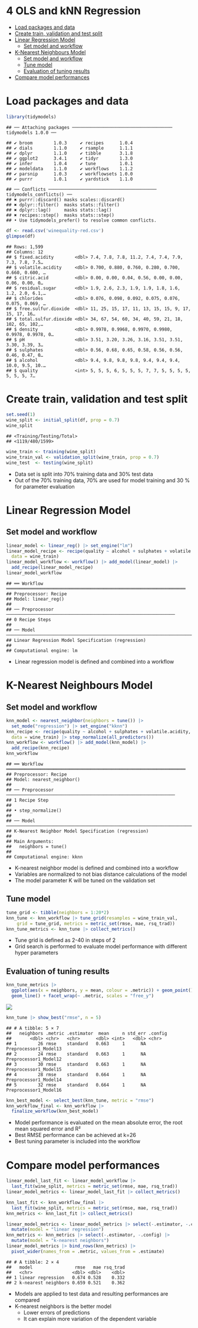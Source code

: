 4 OLS and kNN Regression
================

- <a href="#load-packages-and-data" id="toc-load-packages-and-data">Load
  packages and data</a>
- <a href="#create-train-validation-and-test-split"
  id="toc-create-train-validation-and-test-split">Create train, validation
  and test split</a>
- <a href="#linear-regression-model"
  id="toc-linear-regression-model">Linear Regression Model</a>
  - <a href="#set-model-and-workflow" id="toc-set-model-and-workflow">Set
    model and workflow</a>
- <a href="#k-nearest-neighbours-model"
  id="toc-k-nearest-neighbours-model">K-Nearest Neighbours Model</a>
  - <a href="#set-model-and-workflow-1"
    id="toc-set-model-and-workflow-1">Set model and workflow</a>
  - <a href="#tune-model" id="toc-tune-model">Tune model</a>
  - <a href="#evaluation-of-tuning-results"
    id="toc-evaluation-of-tuning-results">Evaluation of tuning results</a>
- <a href="#compare-model-performances"
  id="toc-compare-model-performances">Compare model performances</a>

# Load packages and data

``` r
library(tidymodels)
```

    ## ── Attaching packages ────────────────────────────────────── tidymodels 1.0.0 ──

    ## ✔ broom        1.0.3     ✔ recipes      1.0.4
    ## ✔ dials        1.1.0     ✔ rsample      1.1.1
    ## ✔ dplyr        1.1.0     ✔ tibble       3.1.8
    ## ✔ ggplot2      3.4.1     ✔ tidyr        1.3.0
    ## ✔ infer        1.0.4     ✔ tune         1.0.1
    ## ✔ modeldata    1.1.0     ✔ workflows    1.1.2
    ## ✔ parsnip      1.0.3     ✔ workflowsets 1.0.0
    ## ✔ purrr        1.0.1     ✔ yardstick    1.1.0

    ## ── Conflicts ───────────────────────────────────────── tidymodels_conflicts() ──
    ## ✖ purrr::discard() masks scales::discard()
    ## ✖ dplyr::filter()  masks stats::filter()
    ## ✖ dplyr::lag()     masks stats::lag()
    ## ✖ recipes::step()  masks stats::step()
    ## • Use tidymodels_prefer() to resolve common conflicts.

``` r
df <- read.csv('winequality-red.csv')
glimpse(df)
```

    ## Rows: 1,599
    ## Columns: 12
    ## $ fixed.acidity        <dbl> 7.4, 7.8, 7.8, 11.2, 7.4, 7.4, 7.9, 7.3, 7.8, 7.5…
    ## $ volatile.acidity     <dbl> 0.700, 0.880, 0.760, 0.280, 0.700, 0.660, 0.600, …
    ## $ citric.acid          <dbl> 0.00, 0.00, 0.04, 0.56, 0.00, 0.00, 0.06, 0.00, 0…
    ## $ residual.sugar       <dbl> 1.9, 2.6, 2.3, 1.9, 1.9, 1.8, 1.6, 1.2, 2.0, 6.1,…
    ## $ chlorides            <dbl> 0.076, 0.098, 0.092, 0.075, 0.076, 0.075, 0.069, …
    ## $ free.sulfur.dioxide  <dbl> 11, 25, 15, 17, 11, 13, 15, 15, 9, 17, 15, 17, 16…
    ## $ total.sulfur.dioxide <dbl> 34, 67, 54, 60, 34, 40, 59, 21, 18, 102, 65, 102,…
    ## $ density              <dbl> 0.9978, 0.9968, 0.9970, 0.9980, 0.9978, 0.9978, 0…
    ## $ pH                   <dbl> 3.51, 3.20, 3.26, 3.16, 3.51, 3.51, 3.30, 3.39, 3…
    ## $ sulphates            <dbl> 0.56, 0.68, 0.65, 0.58, 0.56, 0.56, 0.46, 0.47, 0…
    ## $ alcohol              <dbl> 9.4, 9.8, 9.8, 9.8, 9.4, 9.4, 9.4, 10.0, 9.5, 10.…
    ## $ quality              <int> 5, 5, 5, 6, 5, 5, 5, 7, 7, 5, 5, 5, 5, 5, 5, 5, 7…

# Create train, validation and test split

``` r
set.seed(1)
wine_split <- initial_split(df, prop = 0.7)
wine_split
```

    ## <Training/Testing/Total>
    ## <1119/480/1599>

``` r
wine_train <- training(wine_split)
wine_train_val <- validation_split(wine_train, prop = 0.7)
wine_test  <- testing(wine_split)
```

- Data set is split into 70% training data and 30% test data
- Out of the 70% training data, 70% are used for model training and 30 %
  for parameter evaluation

# Linear Regression Model

## Set model and workflow

``` r
linear_model <- linear_reg() |> set_engine("lm")
linear_model_recipe <- recipe(quality ~ alcohol + sulphates + volatile.acidity,
  data = wine_train)
linear_model_workflow <- workflow() |> add_model(linear_model) |> 
  add_recipe(linear_model_recipe)
linear_model_workflow
```

    ## ══ Workflow ════════════════════════════════════════════════════════════════════
    ## Preprocessor: Recipe
    ## Model: linear_reg()
    ## 
    ## ── Preprocessor ────────────────────────────────────────────────────────────────
    ## 0 Recipe Steps
    ## 
    ## ── Model ───────────────────────────────────────────────────────────────────────
    ## Linear Regression Model Specification (regression)
    ## 
    ## Computational engine: lm

- Linear regression model is defined and combined into a workflow

# K-Nearest Neighbours Model

## Set model and workflow

``` r
knn_model <- nearest_neighbor(neighbors = tune()) |> 
  set_mode("regression") |> set_engine("kknn")
knn_recipe <- recipe(quality ~ alcohol + sulphates + volatile.acidity,
  data = wine_train) |> step_normalize(all_predictors())
knn_workflow <- workflow() |> add_model(knn_model) |> 
  add_recipe(knn_recipe)
knn_workflow
```

    ## ══ Workflow ════════════════════════════════════════════════════════════════════
    ## Preprocessor: Recipe
    ## Model: nearest_neighbor()
    ## 
    ## ── Preprocessor ────────────────────────────────────────────────────────────────
    ## 1 Recipe Step
    ## 
    ## • step_normalize()
    ## 
    ## ── Model ───────────────────────────────────────────────────────────────────────
    ## K-Nearest Neighbor Model Specification (regression)
    ## 
    ## Main Arguments:
    ##   neighbors = tune()
    ## 
    ## Computational engine: kknn

- K-nearest neighbor model is defined and combined into a workflow
- Variables are normalized to not bias distance calculations of the
  model
- The model parameter K will be tuned on the validation set

## Tune model

``` r
tune_grid <- tibble(neighbors = 1:20*2)
knn_tune <- knn_workflow |> tune_grid(resamples = wine_train_val, 
    grid = tune_grid, metrics = metric_set(rmse, mae, rsq_trad))
knn_tune_metrics <- knn_tune |> collect_metrics()
```

- Tune grid is defined as 2-40 in steps of 2
- Grid search is performed to evaluate model performance with different
  hyper parameters

## Evaluation of tuning results

``` r
knn_tune_metrics |> 
  ggplot(aes(x = neighbors, y = mean, colour = .metric)) + geom_point() + 
  geom_line() + facet_wrap(~ .metric, scales = "free_y")
```

![](4_OLS_and_kNN_Regression_files/figure-gfm/unnamed-chunk-6-1.png)<!-- -->

``` r
knn_tune |> show_best("rmse", n = 5) 
```

    ## # A tibble: 5 × 7
    ##   neighbors .metric .estimator  mean     n std_err .config              
    ##       <dbl> <chr>   <chr>      <dbl> <int>   <dbl> <chr>                
    ## 1        26 rmse    standard   0.663     1      NA Preprocessor1_Model13
    ## 2        24 rmse    standard   0.663     1      NA Preprocessor1_Model12
    ## 3        30 rmse    standard   0.663     1      NA Preprocessor1_Model15
    ## 4        28 rmse    standard   0.664     1      NA Preprocessor1_Model14
    ## 5        32 rmse    standard   0.664     1      NA Preprocessor1_Model16

``` r
knn_best_model <- select_best(knn_tune, metric = "rmse")
knn_workflow_final <- knn_workflow |> 
  finalize_workflow(knn_best_model)
```

- Model performance is evaluated on the mean absolute error, the root
  mean squared error and R²
- Best RMSE performance can be achieved at k=26
- Best tuning parameter is included into the workflow

# Compare model performances

``` r
linear_model_last_fit <- linear_model_workflow |> 
  last_fit(wine_split, metrics = metric_set(rmse, mae, rsq_trad))
linear_model_metrics <- linear_model_last_fit |> collect_metrics()

knn_last_fit <- knn_workflow_final |> 
  last_fit(wine_split, metrics = metric_set(rmse, mae, rsq_trad))
knn_metrics <- knn_last_fit |> collect_metrics()

linear_model_metrics <- linear_model_metrics |> select(-.estimator, -.config) |> 
  mutate(model = "linear regression")
knn_metrics <- knn_metrics |> select(-.estimator, -.config) |> 
  mutate(model = "k-nearest neighbors")
linear_model_metrics |> bind_rows(knn_metrics) |> 
  pivot_wider(names_from = .metric, values_from = .estimate)
```

    ## # A tibble: 2 × 4
    ##   model                rmse   mae rsq_trad
    ##   <chr>               <dbl> <dbl>    <dbl>
    ## 1 linear regression   0.674 0.528    0.332
    ## 2 k-nearest neighbors 0.659 0.521    0.362

- Models are applied to test data and resulting performances are
  compared
- K-nearest neighbors is the better model
  - Lower errors of predictions
  - It can explain more variation of the dependent variable
